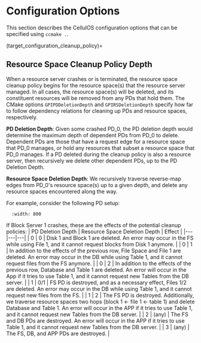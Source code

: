 # Configuration Options

This section describes the CellulOS configuration options that can be specified using `ccmake .`.

(target_configuration_cleanup_policy)=
## Resource Space Cleanup Policy Depth

When a resource server crashes or is terminated, the resource space cleanup policy begins for the resource space(s) that the resource server managed. In all cases, the resource space(s) will be deleted, and its constituent resources will be removed from any PDs that hold them. The CMake options `GPIPDDeletionDepth` and `GPIRSDeletionDepth` specify how far to follow dependency relations for cleaning up PDs and resource spaces, respectively.

**PD Deletion Depth**: Given some crashed PD_0, the PD deletion depth would determine the maximum depth of dependent PDs from PD_0 to delete. Dependent PDs are those that have a request edge for a resource space that PD_0 manages, or hold any resources that subset a resource space that PD_0 manages. If a PD deleted during the cleanup policy is also a resource server, then recursively we delete other dependent PDs, up to the PD Deletion Depth.

**Resource Space Deletion Depth**: We recursively traverse reverse-map edges from PD_0's resource space(s) up to a given depth, and delete any resource spaces encountered along the way.

For example, consider the following PD setup: 

```{image} ../figures/resource_cleanup_model_state.png
  :width: 800
```

If Block Server 1 crashes, these are the effects of the potential cleanup policies:
| PD Deletion Depth | Resource Space Deletion Depth | Effect |
|---|---|---|
| 0 | 0 | Disk 1 and Block 1 are deleted. An error may occur in the FS while using File 1, and it cannot request blocks from Disk 1 anymore. |
| 0 | 1 | In addition to the effects of the previous row, File Space and File 1 are deleted. An error may occur in the DB while using Table 1, and it cannot request files from the FS anymore. |
| 0 | 2 | In addition to the effects of the previous row, Database and Table 1 are deleted. An error will occur in the App if it tries to use Table 1, and it cannot request new Tables from the DB server. |
| 1 | 0/1 | FS PD is destroyed, and as a necessary effect, Files 1/2 are deleted. An error may occur in the DB while using Table 1, and it cannot request new files from the FS. |
| 1 | 2 | The FS PD is destroyed. Additionally, we traverse resource spaces two hops (block 1 <- file 1 <- table 1) and delete Database and Table 1. An error will occur in the APP if it tries to use Table 1, and it cannot request new Tables from the DB server. |
| 2 | (any) | The FS and DB PDs are destroyed. An error will occur in the APP if it tries to use Table 1, and it cannot request new Tables from the DB server. |
| 3 | (any) | The FS, DB, and APP PDs are destroyed. |